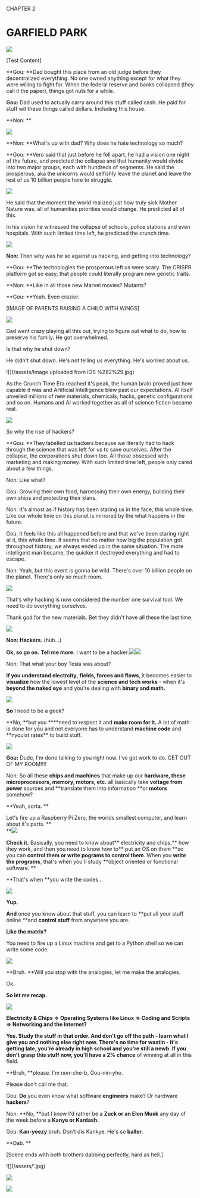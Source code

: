 CHAPTER 2

# GARFIELD PARK

![](https://pbs.twimg.com/media/DX9g0ZBVAAAnt2c.jpg)

\[Test Content\]

**Gou: **Dad bought this place from an old judge before they decentralized everything. No one owned anything except for what they were willing to fight for. When the federal reserve and banks collapsed \(they call it the paper\), things got nuts for a while. 

**Gou:** Dad used to actually carry around this stuff called cash. He paid for stuff wit these things called dollars. Including this house.

**Non: **

![](https://pbs.twimg.com/media/DAuXrrxXkAA5CHk.jpg)



**Non: **What's up with dad? Why does he hate technology so much?

**Gou: **Vero said that just before he fell apart, he had a vision one night of the future, and predicted the collapse and that humanity would divide into two major groups, each with hundreds of segments. He said the prosperous, aka the unicorns would selfishly leave the planet and leave the rest of us 10 billion people here to struggle. 

![](/assets/'.jpg)

He said that the moment the world realized just how truly sick Mother Nature was, all of humanities priorities would change. He predicted all of this.

In his vision he witnessed the collapse of schools, police stations and even hospitals. With such limited time left, he predicted the crunch time.  

 ![](https://pbs.twimg.com/media/DYHSYxUVMAANpja.jpg)

**Non:** Then why was he so against us hacking, and getting into technology?

**Gou: **The technologies the prosperous left us were scary. The CRISPR platform got so easy, that people could literally program new genetic traits.

**Non: **Like in all those new Marvel movies? Mutants?  
  
**Gou: **Yeah. Even crazier. 

\[IMAGE OF PARENTS RAISING A CHILD WITH WINGS\]

![](/assets/NC_10_72.0M2V1Q353f2i.jpg)

Dad went crazy playing all this out, trying to figure out what to do, how to preserve his family. He got overwhelmed. 

Is that why he shut down? 

He didn't shut down. He's not telling us everything. He's worried about us.

![](/assets/Image uploaded from iOS %282%29.jpg)

As the Crunch Time Era reached it's peak, the human brain proved just how capable it was and Artificial Intelligence blew past our expectations.  AI itself unveiled millions of new materials, chemicals, hacks, genetic configurations and so on. Humans and AI worked together as all of science fiction became real. 



![](https://pbs.twimg.com/media/DX-OitWVMAEVSv9.jpg)

So why the rise of hackers? 

**Gou: **They labelled us hackers because we literally had to hack through the science that was left for us to save ourselves. After the collapse, the corporations shut down too. All those obsessed with marketing and making money. With such limited time left, people only cared about a few things.

Non: Like what?

Gou: Growing their own food, harnessing their own energy, building their own ships and protecting their klans. 

Non: It's almost as if history has been staring us in the face, this whole time. Like our whole time on this planet is mirrored by the what happens in the future.

Gou: It feels like this all happened before and that we've been staring right at it, this whole time. It seems that no matter how big the population got throughout history, we always ended up in the same situation. The more intelligent man became, the quicker it destroyed everything and had to escape. 

Non: Yeah, but this event is gonna be wild. There's over 10 billion people on the planet. There's only so much room. 

![](/assets/node-github.jpg)

That's why hacking is now considered the number one survival tool. We need to do everything ourselves.

Thank god for the new materials. Bet they didn't have all these the last time. 



![](/assets/node-non-red.jpg)

**Non: Hackers.** \(huh...\)

**Ok, so go on.** **Tell me more.** I want to be a hacker.![](/assets/node-non-3.jpg)![](/assets/node-non-4.jpg)

Non: That what your boy Tesla was about?

**If you understand electrcity,** **fields, forces and flows**, it becomes easier to **visualize** how the lowest level of the **science and tech works** - when it's **beyond the naked eye** and you're dealing with **binary and math.**

![](http://res.cloudinary.com/dzryfxssm/image/upload/v1475878073/molecule_csquem.jpg)

**So** I need to be a geek?

**No, **but you **\*\*need to respect it and **make room for it.** A lot of math is done for you and not everyone has to understand **machine code** and **nyquist rates\*\* to build stuff.

![](https://d13yacurqjgara.cloudfront.net/users/104173/screenshots/2917331/gou4.jpg)

**Gou:** Dude, I'm done talking to you right now. I've got work to do. GET OUT OF MY ROOM!!!!

Non: So all these **chips and machines** that make up our **hardware, these microprocessors, memory, motors, etc.** all basically take **voltage from power** sources and **translate them into information **or **motors** somehow?

**Yeah, sorta. **

Let's fire up a Raspberry Pi Zero, the worlds smallest computer, and learn about it's parts. **                              
**![](/assets/node-pi-zero.jpg)

**Check it.** Basically, you need to know about** electricity and chips,** how they work, and then you need to know how to** put an OS on them **so you can **control them or write pograms to control them**. When you **write the programs**, that's when you'll study **object oriented or functional software. **

**That's when **you write the codes...

![](/assets/node-10.jpg)

**Yup.**

**And** once you know about that stuff, you can learn to **put all your stuff online **and **control stuff** from anywhere you are.

**Like the matrix?**

You need to fire up a Linux machine and get to a Python shell so we can write some code.

![](http://res.cloudinary.com/dzryfxssm/image/upload/v1475878072/everywhere_nxytrz.jpg)

**Bruh. **Will you stop with the analogies, let me make the analogies.

Ok.

**So let me recap.**

![](https://pbs.twimg.com/media/DYHfJ8KV4AAaoGR.jpg)

**Electricity & Chips =&gt; Operating Systems like Linux =&gt; Coding and Scripts =&gt; Networking and the Internet?**

**Yes. **Study the stuff in **that order**. And **don't go off the path** - learn what I give you and nothing else right now. There's no time for wastin - it's getting late, you're **already in high school and you're still a newb**. If you don't **grasp** this stuff now, you'll have a** 2% chance** of winning at all in this field.

**Bruh, **please. I'm non-che-b, Gou-nin-yho.

Please don't call me that.

Gou: **Do** you even know what software **engineers** make? Or hardware **hackers**?

Non: **No, **but I know I'd rather be a **Zuck or an Elon Musk** any day of the week before a **Kanye or Kardash.**

Gou: **Kan-yeezy** bruh. Don't dis Kankye. He's so **baller**.

**Dab. **

\[Scene ends with both brothers dabbing perfectly, hard as hell.\]

!\[\]\(/assets/'.jpg\)

![](https://pbs.twimg.com/media/DX-P76QUQAACnS2.jpg)

![](https://pbs.twimg.com/media/DX9kiJCVMAAGGUw.jpg:large)

